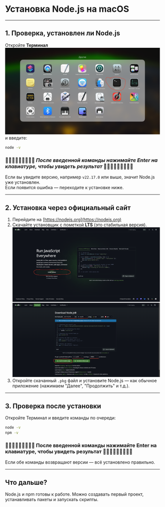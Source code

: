 # Установка Node.js на macOS

---

## 1. Проверка, установлен ли Node.js

Откройте **Терминал** ![Терминал](assets/terminal.png) и введите:

```bash
node -v
```

### 👩🏻‍🦳👩🏻‍🦳👩🏻‍🦳 *После введенной команды нажимайте Enter на клавиатуре, чтобы увидеть результат* 👩🏻‍🦳👩🏻‍🦳👩🏻‍🦳

Если вы увидите версию, например `v22.17.0` или выше, значит Node.js уже установлен.  
Если появится ошибка️ — переходите к установке ниже.

---

## 2. Установка через официальный сайт

1. Перейдите на [https://nodejs.org](https://nodejs.org)
2. Скачайте установщик с пометкой **LTS** (это стабильная версия). ![Шаг 1](assets/nodejs1.png) ![Шаг 2](assets/nodejs2.png)
3. Откройте скачанный `.pkg` файл и установите Node.js — как обычное приложение (нажимаем "Далее", "Продолжить" и т.д.).

---

## 3. Проверка после установки

Откройте Терминал и введите команды по очереди:

```bash
node -v
npm -v
```

### 👩🏻‍🦳👩🏻‍🦳👩🏻‍🦳 После введенной команды нажимайте Enter на клавиатуре, чтобы увидеть результат 👩🏻‍🦳👩🏻‍🦳👩🏻‍🦳

Если обе команды возвращают версии — всё установлено правильно.

---

## Что дальше?

Node.js и npm готовы к работе. Можно создавать первый проект, устанавливать пакеты и запускать скрипты.
